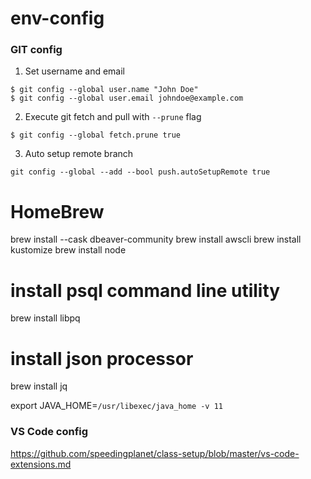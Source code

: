 # env-config
### GIT config
1. Set username and email
```
$ git config --global user.name "John Doe"
$ git config --global user.email johndoe@example.com
```
2. Execute git fetch and pull with `--prune` flag
```
$ git config --global fetch.prune true
```
3. Auto setup remote branch
```
git config --global --add --bool push.autoSetupRemote true
```

# HomeBrew 
brew install --cask dbeaver-community
brew install awscli
brew install kustomize
brew install node

# install psql command line utility
brew install libpq 
# install json processor
brew install jq


export JAVA_HOME=`/usr/libexec/java_home -v 11`

### VS Code config
https://github.com/speedingplanet/class-setup/blob/master/vs-code-extensions.md

